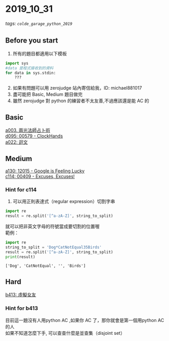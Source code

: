 2019_10_31
===
###### tags: `colde_garage_python_2019`
## Before you start
1. 所有的題目都適用以下模板
```python
import sys
#data 是程式接收到的資料
for data in sys.stdin:
    ???
```
2. 如果有問題可以用 zerojudge 站內寄信給我，ID: michael881017
3. 盡可能把 Basic, Medium 題目做完
4. 雖然 zerojudge 對 python 的練習者不太友善,不過應該還是能 AC 的

## Basic
[a003. 兩光法師占卜術](https://zerojudge.tw/ShowProblem?problemid=a003)  
[d095: 00579 - ClockHands](https://zerojudge.tw/ShowProblem?problemid=d095)  
[a022: 迴文](https://zerojudge.tw/ShowProblem?problemid=a022)

## Medium
[a130: 12015 - Google is Feeling Lucky](https://zerojudge.tw/ShowProblem?problemid=a130)  
[c114: 00409 - Excuses, Excuses!](https://zerojudge.tw/ShowProblem?problemid=c114)

### Hint for c114
1. 可以用正則表達式（regular expression）切割字串
```python
import re
result = re.split('[^a-zA-Z]', string_to_split)
```
就可以把非英文字母的符號當成要切割的位置喔  
範例：
```python
import re
string_to_split = 'Dog*CatNotEqual35Birds'
result = re.split('[^a-zA-Z]', string_to_split)
print(result)
```
```text
['Dog', 'CatNotEqual', '', 'Birds']
```

## Hard
[b413: 虛擬女友](https://zerojudge.tw/ShowProblem?problemid=b413)
### Hint for b413
目前這一題沒有人用python AC ,如果你 AC 了，那你就會是第一個用python AC 的人  
如果不知道怎麼下手, 可以查查什麼是並查集（disjoint set）


